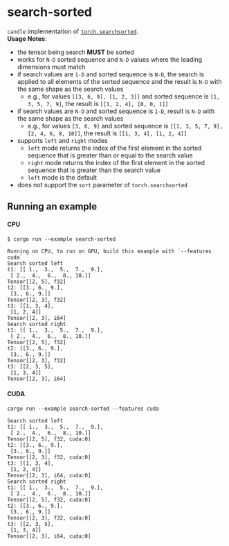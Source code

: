 # search-sorted

`candle` implementation of [`torch.searchsorted`](https://pytorch.org/docs/stable/generated/torch.searchsorted.html).  
**Usage Notes**:
- the tensor being search **MUST** be sorted
- works for `N-D` sorted sequence and `N-D` values where the leading dimensions must match
- if search values are `1-D` and sorted sequence is `N-D`, the search is applied to all elements of the sorted sequence and the result is `N-D` with the same shape as the search values
  - e.g., for values `[[3, 6, 9], [1, 2, 3]]` and sorted sequence is `[1, 3, 5, 7, 9]`, the result is `[[1, 2, 4], [0, 0, 1]]`
- if search values are `N-D` and sorted sequence is `1-D`, result is `N-D` with the same shape as the search values
  - e.g., for values `[3, 6, 9]` and sorted sequence is `[[1, 3, 5, 7, 9], [2, 4, 6, 8, 10]]`, the result is `[[1, 3, 4], [1, 2, 4]]` 
- supports `left` and `right` modes
  - `left` mode returns the index of the first element in the sorted sequence that is greater than or equal to the search value
  - `right` mode returns the index of the first element in the sorted sequence that is greater than the search value
  - `left` mode is the default
- does not support the `sort` parameter of `torch.searchsorted`

## Running an example

#### CPU
```
$ cargo run --example search-sorted

Running on CPU, to run on GPU, build this example with `--features cuda`
Search sorted left
t1: [[ 1.,  3.,  5.,  7.,  9.],
 [ 2.,  4.,  6.,  8., 10.]]
Tensor[[2, 5], f32]
t2: [[3., 6., 9.],
 [3., 6., 9.]]
Tensor[[2, 3], f32]
t3: [[1, 3, 4],
 [1, 2, 4]]
Tensor[[2, 3], i64]
Search sorted right
t1: [[ 1.,  3.,  5.,  7.,  9.],
 [ 2.,  4.,  6.,  8., 10.]]
Tensor[[2, 5], f32]
t2: [[3., 6., 9.],
 [3., 6., 9.]]
Tensor[[2, 3], f32]
t3: [[2, 3, 5],
 [1, 3, 4]]
Tensor[[2, 3], i64]
```
#### CUDA
```
cargo run --example search-sorted --features cuda

Search sorted left
t1: [[ 1.,  3.,  5.,  7.,  9.],
 [ 2.,  4.,  6.,  8., 10.]]
Tensor[[2, 5], f32, cuda:0]
t2: [[3., 6., 9.],
 [3., 6., 9.]]
Tensor[[2, 3], f32, cuda:0]
t3: [[1, 3, 4],
 [1, 2, 4]]
Tensor[[2, 3], i64, cuda:0]
Search sorted right
t1: [[ 1.,  3.,  5.,  7.,  9.],
 [ 2.,  4.,  6.,  8., 10.]]
Tensor[[2, 5], f32, cuda:0]
t2: [[3., 6., 9.],
 [3., 6., 9.]]
Tensor[[2, 3], f32, cuda:0]
t3: [[2, 3, 5],
 [1, 3, 4]]
Tensor[[2, 3], i64, cuda:0]
```

